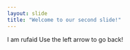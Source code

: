 ```yaml
---
layout: slide
title: "Welcome to our second slide!"
---
```

I am rufaid
Use the left arrow to go back!
